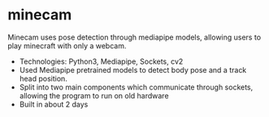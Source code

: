# minecam

Minecam uses pose detection through mediapipe models, allowing users to play minecraft with only a webcam.
  
  - Technologies: Python3, Mediapipe, Sockets, cv2
  - Used Mediapipe pretrained models to detect body pose and a track head position.
  - Split into two main components which communicate through sockets, allowing the program to run on old hardware
  - Built in about 2 days 
